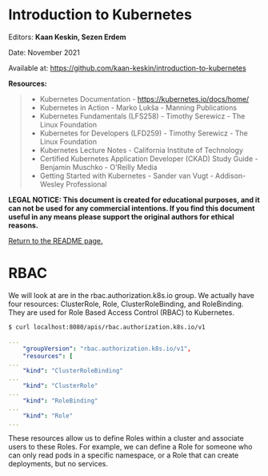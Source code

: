 # Introduction to Kubernetes

Editors: **Kaan Keskin, Sezen Erdem**

Date: November 2021

Available at: https://github.com/kaan-keskin/introduction-to-kubernetes

**Resources:**

> - Kubernetes Documentation - https://kubernetes.io/docs/home/
> - Kubernetes in Action - Marko Lukša - Manning Publications
> - Kubernetes Fundamentals (LFS258) - Timothy Serewicz - The Linux Foundation
> - Kubernetes for Developers (LFD259) - Timothy Serewicz - The Linux Foundation
> - Kubernetes Lecture Notes - California Institute of Technology
> - Certified Kubernetes Application Developer (CKAD) Study Guide - Benjamin Muschko - O'Reilly Media
> - Getting Started with Kubernetes - Sander van Vugt - Addison-Wesley Professional

**LEGAL NOTICE: This document is created for educational purposes, and it can not be used for any commercial intentions. If you find this document useful in any means please support the original authors for ethical reasons.** 

[Return to the README page.](README.md)

# RBAC

We will look at are in the rbac.authorization.k8s.io group. We actually have four resources: ClusterRole, Role, ClusterRoleBinding, and RoleBinding. They are used for Role Based Access Control (RBAC) to Kubernetes.

```shell
$ curl localhost:8080/apis/rbac.authorization.k8s.io/v1
```

```yaml
... 
    "groupVersion": "rbac.authorization.k8s.io/v1",
    "resources": [ 
... 
    "kind": "ClusterRoleBinding" 
... 
    "kind": "ClusterRole" 
... 
    "kind": "RoleBinding" 
... 
    "kind": "Role" 
...
```

These resources allow us to define Roles within a cluster and associate users to these Roles. For example, we can define a Role for someone who can only read pods in a specific namespace, or a Role that can create deployments, but no services.
